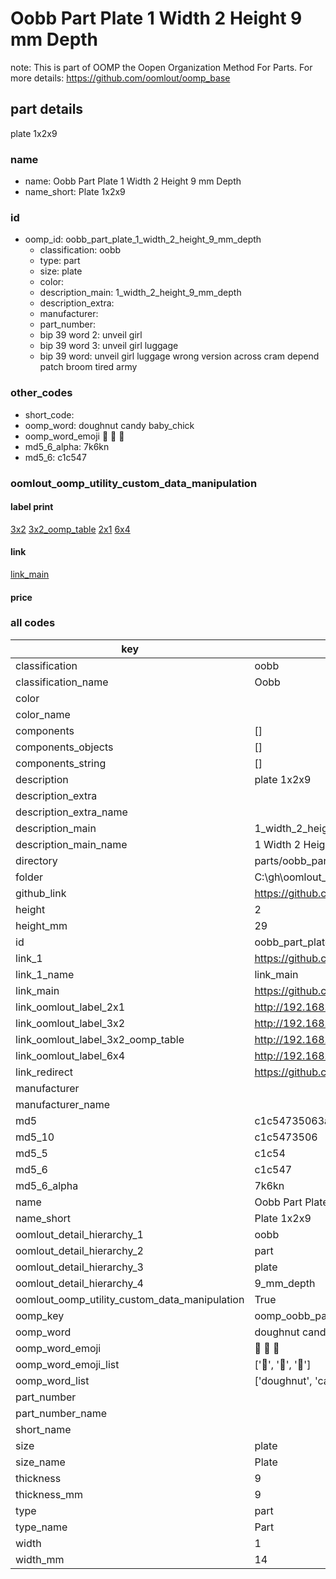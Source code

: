 # Oobb Part Plate 1 Width 2 Height 9 mm Depth  

note: This is part of OOMP the Oopen Organization Method For Parts. For more details: https://github.com/oomlout/oomp_base

##  part details
  



plate 1x2x9



### name
* name: Oobb Part Plate 1 Width 2 Height 9 mm Depth
* name_short: Plate 1x2x9 
### id
* oomp_id: oobb_part_plate_1_width_2_height_9_mm_depth
  * classification: oobb
  * type: part
  * size: plate
  * color: 
  * description_main: 1_width_2_height_9_mm_depth
  * description_extra: 
  * manufacturer: 
  * part_number: 
  * bip 39 word 2: unveil girl
  * bip 39 word 3: unveil girl luggage
  * bip 39 word: unveil girl luggage wrong version across cram depend patch broom tired army

### other_codes
* short_code: 
* oomp_word: doughnut candy baby_chick
* oomp_word_emoji :doughnut: :candy: :baby_chick:
* md5_6_alpha: 7k6kn
* md5_6: c1c547






### oomlout_oomp_utility_custom_data_manipulation
#### label print
[3x2](http://192.168.1.245:1112/?label=oomp%207k6kn)
[3x2_oomp_table](http://192.168.1.108:1112/?label=oomp%207k6kn)
[2x1](http://192.168.1.242:1112/?label=oomp%207k6kn)
[6x4](http://192.168.1.55:1112/?label=oomp%207k6kn)    

#### link

[link_main](https://github.com/oomlout/oomlout_oobb_version_4_generated_parts/tree/main/navigation_oomp/oobb/part/plate/1_width_2_height_9_mm_depth/part)                              

#### price







### all codes 
| key | value |  
| --- | --- |  
| classification | oobb |  
| classification_name | Oobb |  
| color |  |  
| color_name |  |  
| components | [] |  
| components_objects | [] |  
| components_string | [] |  
| description | plate 1x2x9 |  
| description_extra |  |  
| description_extra_name |  |  
| description_main | 1_width_2_height_9_mm_depth |  
| description_main_name | 1 Width 2 Height 9 mm Depth |  
| directory | parts/oobb_part_plate_1_width_2_height_9_mm_depth |  
| folder | C:\gh\oomlout_oobb_version_4_generated_parts\parts\oobb_part_plate_1_width_2_height_9_mm_depth |  
| github_link | https://github.com/oomlout/oomlout_oomp_part_src/tree/main/parts/oobb_part_plate_1_width_2_height_9_mm_depth |  
| height | 2 |  
| height_mm | 29 |  
| id | oobb_part_plate_1_width_2_height_9_mm_depth |  
| link_1 | https://github.com/oomlout/oomlout_oobb_version_4_generated_parts/tree/main/navigation_oomp/oobb/part/plate/1_width_2_height_9_mm_depth/part |  
| link_1_name | link_main |  
| link_main | https://github.com/oomlout/oomlout_oobb_version_4_generated_parts/tree/main/navigation_oomp/oobb/part/plate/1_width_2_height_9_mm_depth/part |  
| link_oomlout_label_2x1 | http://192.168.1.242:1112/?label=oomp%207k6kn |  
| link_oomlout_label_3x2 | http://192.168.1.245:1112/?label=oomp%207k6kn |  
| link_oomlout_label_3x2_oomp_table | http://192.168.1.108:1112/?label=oomp%207k6kn |  
| link_oomlout_label_6x4 | http://192.168.1.55:1112/?label=oomp%207k6kn |  
| link_redirect | https://github.com/oomlout/oomlout_oobb_version_4_generated_parts/tree/main/parts/_plate_01_02_09 |  
| manufacturer |  |  
| manufacturer_name |  |  
| md5 | c1c54735063ae64409796feb09989773 |  
| md5_10 | c1c5473506 |  
| md5_5 | c1c54 |  
| md5_6 | c1c547 |  
| md5_6_alpha | 7k6kn |  
| name | Oobb Part Plate 1 Width 2 Height 9 mm Depth |  
| name_short | Plate 1x2x9  |  
| oomlout_detail_hierarchy_1 | oobb |  
| oomlout_detail_hierarchy_2 | part |  
| oomlout_detail_hierarchy_3 | plate |  
| oomlout_detail_hierarchy_4 | 9_mm_depth |  
| oomlout_oomp_utility_custom_data_manipulation | True |  
| oomp_key | oomp_oobb_part_plate_1_width_2_height_9_mm_depth |  
| oomp_word | doughnut candy baby_chick |  
| oomp_word_emoji | :doughnut: :candy: :baby_chick: |  
| oomp_word_emoji_list | [':doughnut:', ':candy:', ':baby_chick:'] |  
| oomp_word_list | ['doughnut', 'candy', 'baby_chick'] |  
| part_number |  |  
| part_number_name |  |  
| short_name |  |  
| size | plate |  
| size_name | Plate |  
| thickness | 9 |  
| thickness_mm | 9 |  
| type | part |  
| type_name | Part |  
| width | 1 |  
| width_mm | 14 |  
